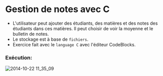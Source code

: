 # Gestion de notes avec C

- L'utilisateur peut ajouter des étudiants, des matières et des notes des étudiants dans ces matières. Il peut choisir de voir la moyenne et le bulletin de notes.
- Le stockage est à base de `fichiers`.
- Exercice fait avec le `language C` avec l'éditeur CodeBlocks.


### Exécution:

![2014-10-22 11_35_09](https://media3.giphy.com/media/7I55TLhRqABlmyV5gR/giphy.gif?cid=790b76118b5a154e4893a29ada7584e6e011d25c930648a0&rid=giphy.gif&ct=g)
